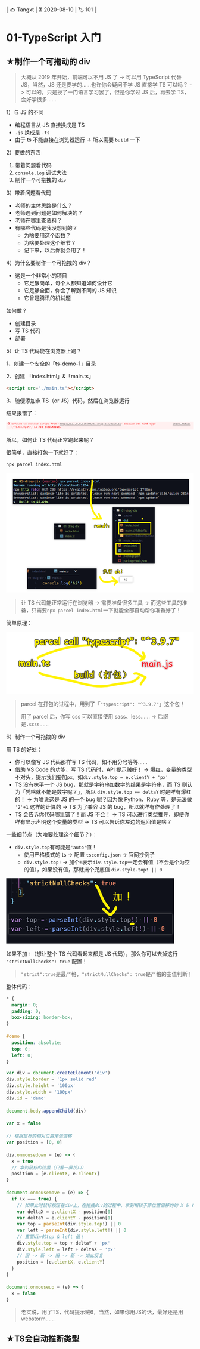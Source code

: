 | ✍️ Tangxt | ⏳ 2020-08-10 | 🏷️ 101 |

# 01-TypeScript 入门

## ★制作一个可拖动的 div

> 大概从 2019 年开始，前端可以不用 JS 了 -> 可以用 TypeScript 代替 JS，当然，JS 还是要学的……也许你会疑问不学 JS 直接学 TS 可以吗？ -> 可以的，只是换了一门语言学习罢了，但是你学过 JS 后，再去学 TS，会好学很多……

1）与 JS 的不同

* 编程语言从 JS 直接换成是 TS
* `.js` 换成是 `.ts`
* 由于 ts 不能直接在浏览器运行 -> 所以需要 `build` 一下

2）要做的东西

1. 带着问题看代码
2. `console.log` 调试大法
3. 制作一个可拖拽的 `div`

3）带着问题看代码

* 老师的主体思路是什么？
* 老师遇到问题是如何解决的？
* 老师在哪里查资料？
* 有哪些代码是我没想到的？
  + 为啥要用这个函数？
  + 为啥要处理这个细节？
  + 记下来，以后你就会用了！

4）为什么要制作一个可拖拽的 div？

* 这是一个非常小的项目
  + 它足够简单，每个人都知道如何设计它
  + 它足够全面，你会了解到不同的 JS 知识
  + 它曾是腾讯的机试题

如何做？

* 创建目录
* 写 TS 代码
* 部署

5）让 TS 代码能在浏览器上跑？

1、创建一个安全的「ts-demo-1」目录

2、创建 「index.html」&「main.ts」

``` html
<script src="./main.ts"></script>
```

3、随便添加点 TS（or JS）代码，然后在浏览器运行

结果报错了：

![error](assets/img/2020-08-10-13-56-34.png)

所以，如何让 TS 代码正常跑起来呢？

很简单，直接打包一下就好了：

``` bash
npx parcel index.html
```

![打包执行](assets/img/2020-08-10-14-06-11.png)

> 让 TS 代码能正常运行在浏览器 -> 需要准备很多工具 -> 而这些工具的准备，只需要`npx parcel index.html`一下就能全部自动帮你准备好了！

简单原理：

![原理](assets/img/2020-08-10-14-12-08.png)

> parcel 在打包的过程中，用到了「`"typescript": "^3.9.7"`」这个包！
> 
> 用了 parcel 后，你写 css 可以直接使用 sass、less…… -> 后缀是`.scss`……

6）制作一个可拖拽的 div

用 TS 的好处：

- 你可以像写 JS 代码那样写 TS 代码，如不用分号等等……
- 借助 VS Code 的功能，写 TS 代码时，API 提示贼好！ -> 爆红，变量的类型不对头，提示我们要加`px`，如`div.style.top = e.clientY + 'px'`
- TS 没有抹平一个 JS bug，那就是字符串加数字的结果是字符串，而 TS 则认为「凭啥就不能是数字呢？」，所以 `div.style.top += deltaY` 时是咩有爆红的！ -> 为啥说这是 JS 的一个 bug 呢？因为像 Python、Ruby 等，是无法做 `'2'+1` 这样的计算的 -> TS 为了兼容 JS 的 bug，所以就咩有作处理了！
- TS 会告诉你代码哪里错了！而 JS 不会！ -> TS 可以进行类型推导，即便你咩有显示声明这个变量的类型 -> TS 可以告诉你左边的返回值是啥？

一些细节点（为啥要处理这个细节？）：

- `div.style.top`有可能是`'auto'`值！
  - 使用严格模式的 ts -> 配置 `tsconfig.json` -> 官网抄例子
  - `div.style.top!` -> 加个`!`表示`div.style.top`一定会有值（不会是个为空的值），如果没有值，那就搞个兜底值 `div.style.top! || 0`

![demo](assets/img/2020-08-10-18-40-43.png)

如果不加 `!`（想让整个 TS 代码看起来都是 JS 代码），那么你可以去掉这行 `"strictNullChecks": true` 配置！

> `"strict":true`是最严格，`"strictNullChecks": true`是严格的空值判断！

整体代码：

``` css
* {
  margin: 0;
  padding: 0;
  box-sizing: border-box;
}

#demo {
  position: absolute;
  top: 0;
  left: 0;
}
```

``` ts
var div = document.createElement('div')
div.style.border = '1px solid red'
div.style.height = '100px'
div.style.width = '100px'
div.id = 'demo'

document.body.appendChild(div)

var x = false

// 根据鼠标的相对位置来做偏移
var position = [0, 0]

div.onmousedown = (e) => {
  x = true
  // 拿到鼠标的位置（只看一屏视口）
  position = [e.clientX, e.clientY]
}

document.onmousemove = (e) => {
  if (x === true) {
    // 如果此时鼠标按压在div上，在拖拽div的过程中，拿到相较于原位置偏移的的 X & Y
    var deltaX = e.clientX - position[0]
    var deltaY = e.clientY - position[1]
    var top = parseInt(div.style.top!) || 0
    var left = parseInt(div.style.left!) || 0
    // 重置div的top & left 值！
    div.style.top = top + deltaY + 'px'
    div.style.left = left + deltaX + 'px'
    // 旧 -> 新 -> 旧 -> 新 -> 如此反复
    position = [e.clientX, e.clientY]
  }
}

document.onmouseup = (e) => {
  x = false
}
```

> 老实说，用了TS，代码提示贼6，当然，如果你用JS的话，最好还是用webstorm……

## ★TS会自动推断类型

